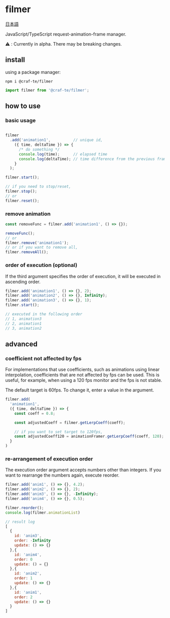 # filmer

[日本語](./README-ja.md)

JavaScript/TypeScript request-animation-frame manager.

⚠️ : Currently in alpha. There may be breaking changes.

## install
using a package manager:
```shell
npm i @craf-te/filmer
```

```JavaScript
import filmer from '@craf-te/filmer';
```

## how to use

### basic usage

```JavaScript

filmer
  .add('animation1',          // unique id,
    ({ time, deltaTime }) => {
      /* do something */
      console.log(time);      // elapsed time
      console.log(deltaTime); // time difference from the previous frame
    }
  );

filmer.start();

// if you need to stop/reset,
filmer.stop();
// or
filmer.reset();
```

### remove animation

```JavaScript
const removeFunc = filmer.add('animation1', () => {});

removeFunc();
// or
filmer.remove('animation1');
// or if you want to remove all,
filmer.removeAll();
```

### order of execution (optional)

If the third argument specifies the order of execution, it will be executed in ascending order.

```JavaScript
filmer.add('animation1', () => {}, 2);
filmer.add('animation2', () => {}, Infinity);
filmer.add('animation3', () => {}, 1);
filmer.start();

// executed in the following order
// 1, animation3
// 2, animation1
// 3, animation2
```

## advanced

### coefficient not affected by fps

For implementations that use coefficients, such as animations using linear interpolation, coefficients that are not affected by fps can be used.
This is useful, for example, when using a 120 fps monitor and the fps is not stable.

The default target is 60fps. To change it, enter a value in the argument.

```JavaScript
filmer.add(
  'animation1',
  ({ time, deltaTime }) => {
    const coeff = 0.8;

    const adjustedCoeff = filmer.getLerpCoeff(coeff);

    // if you want to set target to 120fps,
    const adjustedCoeff120 = animationFramer.getLerpCoeff(coeff, 120);
  }
)
```

### re-arrangement of execution order

The execution order argument accepts numbers other than integers. If you want to rearrange the numbers again, execute reorder.

```JavaScript
filmer.add('anim1', () => {}, 4.2);
filmer.add('anim2', () => {}, 2);
filmer.add('anim3', () => {}, -Infinity);
filmer.add('anim4', () => {}, 0.5);

filmer.reorder();
console.log(filmer.animationList)
```

```JavaScript
// result log
[
  {
    id: 'anim3',
    order: -Infinity
    update: () => {}
  },{
    id: 'anim4',
    order: 0
    update: () = {}
  },{
    id: 'anim2',
    order: 1
    update: () => {}
  },{
    id: 'anim1',
    order: 2
    update: () => {}
  }
]
```
